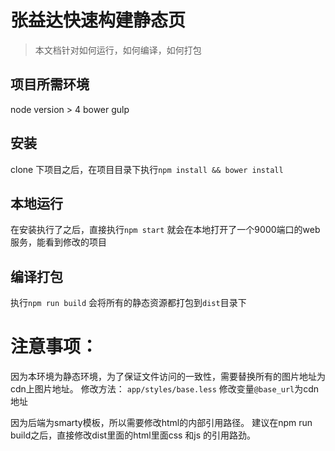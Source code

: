 # 张益达快速构建静态页

> 本文档针对如何运行，如何编译，如何打包

## 项目所需环境
node version > 4
bower 
gulp

## 安装
clone 下项目之后，在项目目录下执行`npm install && bower install `

## 本地运行
在安装执行了之后，直接执行`npm start`
就会在本地打开了一个9000端口的web服务，能看到修改的项目


## 编译打包
执行`npm run build`
会将所有的静态资源都打包到`dist`目录下


# 注意事项：
因为本环境为静态环境，为了保证文件访问的一致性，需要替换所有的图片地址为cdn上图片地址。
修改方法： `app/styles/base.less` 修改变量`@base_url`为cdn地址

因为后端为smarty模板，所以需要修改html的内部引用路径。
建议在npm run build之后，直接修改dist里面的html里面css 和js 的引用路劲。
